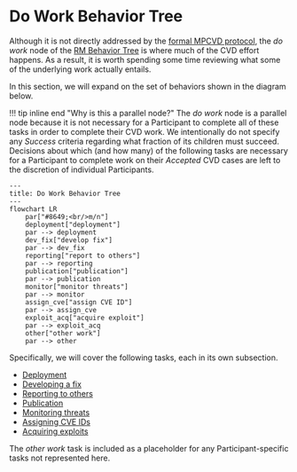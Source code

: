 # Do Work Behavior Tree

Although it is not directly addressed by the [formal MPCVD protocol](../reference/formal_protocol), the *do work* node
of the [RM Behavior Tree](../topics/behavior_logic/rm_bt/) is where much of the CVD effort happens.
As a result, it is worth spending some time reviewing what some of the underlying work actually entails.

In this section, we will expand on the set of behaviors shown in the diagram below.

!!! tip inline end "Why is this a parallel node?"
    The *do work* node is a parallel node because it is not necessary for a Participant to complete all of these tasks
    in order to complete their CVD work.
    We intentionally do not specify any *Success* criteria regarding what fraction of its children must succeed. 
    Decisions about which (and how many) of the following tasks are necessary for a Participant to complete work
    on their $Accepted$ CVD cases are left to the discretion of individual Participants.

```mermaid
---
title: Do Work Behavior Tree
---
flowchart LR
    par["#8649;<br/>m/n"]
    deployment["deployment"]
    par --> deployment
    dev_fix["develop fix"]
    par --> dev_fix
    reporting["report to others"]
    par --> reporting
    publication["publication"]
    par --> publication
    monitor["monitor threats"]
    par --> monitor
    assign_cve["assign CVE ID"]
    par --> assign_cve
    exploit_acq["acquire exploit"]
    par --> exploit_acq
    other["other work"]
    par --> other
```

 Specifically, we will cover the following
tasks, each in its own subsection.

-   [Deployment](../topics/behavior_logic/deployment_bt/)
-   [Developing a fix](../topics/behavior_logic/fix_dev_bt/)
-   [Reporting to others](../topics/behavior_logic/reporting_bt/)
-   [Publication](../topics/behavior_logic/publication_bt/)
-   [Monitoring threats](../topics/behavior_logic/monitor_threats_bt/)
-   [Assigning CVE IDs](../topics/behavior_logic/id_assignment_bt/)
-   [Acquiring exploits](../topics/behavior_logic/acquire_exploit_bt/)

The *other work* task is included as a placeholder for any Participant-specific tasks not represented here.




